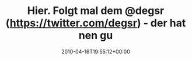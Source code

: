 ---
retweeted: false
source: <a href="http://twitter.com" rel="nofollow">Twitter Web Client</a>
entities:
  hashtags:
  - text: ff
    indices:
    - '63'
    - '66'
  symbols: []
  user_mentions:
  - name: Degs Roberts
    screen_name: DegsR
    indices:
    - '20'
    - '26'
    id_str: '2653516563'
    id: '2653516563'
  urls: []
display_text_range:
- '0'
- '66'
favorite_count: '0'
id_str: '12301492790'
truncated: false
retweet_count: '0'
id: '12301492790'
created_at: Fri Apr 16 19:55:12 +0000 2010
favorited: false
full_text: 'Hier. Folgt mal dem [@degsr](https://twitter.com/degsr) - der hat nen
  guten Musikgeschmack! #ff'
lang: de
tags:
- ff
- pesos/twitter
date: '2010-04-16T19:55:12+00:00'
src: https://twitter.com/bascht/status/12301492790
original_url: https://twitter.com/bascht/status/12301492790
type: twitter_tweet
text: 'Hier. Folgt mal dem [@degsr](https://twitter.com/degsr) - der hat nen guten
  Musikgeschmack! #ff'
title: Hier. Folgt mal dem @degsr (https://twitter.com/degsr) - der hat nen gu

---
